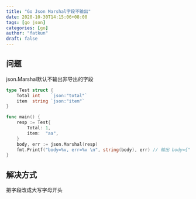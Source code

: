 ```yaml
---
title: "Go Json Marshal字段不输出"
date: 2020-10-30T14:15:06+08:00
tags: [go json]
categories: [go]
author: "fatkun"
draft: false
---
```


## 问题

json.Marshal默认不输出非导出的字段

```go
type Test struct {
	Total int    `json:"total"`
	item  string `json:"item"`
}

func main() {
	resp := Test{
		Total: 1,
		item:  "aa",
	}
	body, err := json.Marshal(resp)
	fmt.Printf("body=%v, err=%v \n", string(body), err) // 输出 body={"total":1}, err=<nil>
}
```

## 解决方式

把字段改成大写字母开头